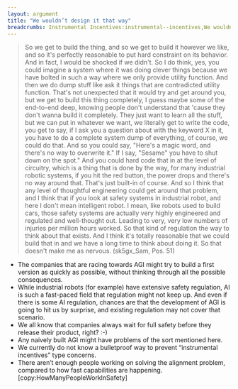```yaml
---
layout: argument
title: "We wouldn’t design it that way"
breadcrumbs: Instrumental Incentives:instrumental--incentives,We wouldn’t design it that way:we-wouldn’t-design-it-that-way
---
```

<blockquote>So we get to build the thing, and so we get to build it however we like, and so it's perfectly reasonable to put hard constraint on its behavior. And in fact, I would be shocked if we didn't. So I do think, yes, you could imagine a system where it was doing clever things because we have bolted in such a way where we only provide utility function. And then we do dump stuff like ask it things that are contradicted utility function. That's not unexpected that it would try and get around you, but we get to build this thing completely, I guess maybe some of the end-to-end deep, knowing people don't understand that 'cause they don't wanna build it completely. They just want to learn all the stuff, but we can put in whatever we want, we literally get to write the code, you get to say, if I ask you a question about with the keyword X in it, you have to do a complete system dump of everything, of course, we could do that. And so you could say, "Here's a magic word, and there's no way to overwrite it." If I say, "Sesame" you have to shut down on the spot." And you could hard code that in at the level of circuitry, which is a thing that is done by the way, for many industrial robotic systems, if you hit the red button, the power drops and there's no way around that. That's just built-in of course. And so I think that any level of thoughtful engineering could get around that problem, and I think that if you look at safety systems in industrial robot, and here I don't mean intelligent robot. I mean, like robots used to build cars, those safety systems are actually very highly engineered and regulated and well-thought out. Leading to very, very low numbers of injuries per million hours worked. So that kind of regulation the way to think about that exists. And I think it's totally reasonable that we could build that in and we have a long time to think about doing it. So that doesn't make me as nervous. (sk5gx_Sam, Pos. 51)
</blockquote>
<ul><li>The companies that are racing towards AGI might try to build a first version as quickly as possible, without thinking through all the possible consequences.</li>
<li>While industrial robots (for example) have extensive safety regulation, AI is such a fast-paced field that regulation might not keep up. And even if there is some AI regulation, chances are that the development of AGI is going to hit us by surprise, and existing regulation may not cover that scenario.</li>
<li>We all know that companies always wait for full safety before they release their product, right? :-)</li>
<li>Any naively built AGI might have problems of the sort mentioned here.</li>
<li>We currently do not know a bulletproof way to prevent “instrumental incentives” type concerns.</li>
<li>There aren’t enough people working on solving the alignment problem, compared to how fast capabilities are happening. [copy:HowManyPeopleWorkInSafety]</li>
